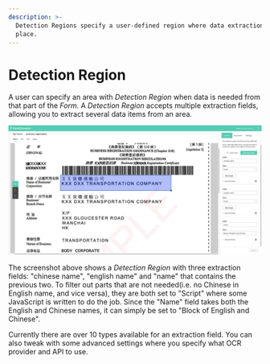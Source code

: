 ```yaml
---
description: >-
  Detection Regions specify a user-defined region where data extraction(s) takes
  place.
---
```


# Detection Region

A user can specify an area with _Detection Region_ when data is needed from that part of the _Form._ A _Detection Region_ accepts multiple extraction fields, allowing you to extract several data items from an area.

![](../../.gitbook/assets/screenshot-2020-09-16-at-3.53.51-pm.png)

The screenshot above shows a _Detection Region_ with three extraction fields: "chinese name", "english name" and "name" that contains the previous two. To filter out parts that are not needed\(i.e. no Chinese in English name, and vice versa\), they are both set to "Script" where some JavaScript is written to do the job. Since the "Name" field takes both the English and Chinese names, it can simply be set to "Block of English and Chinese".

Currently there are over 10 types available for an extraction field. You can also tweak with some advanced settings where you specify what OCR provider and API to use.

